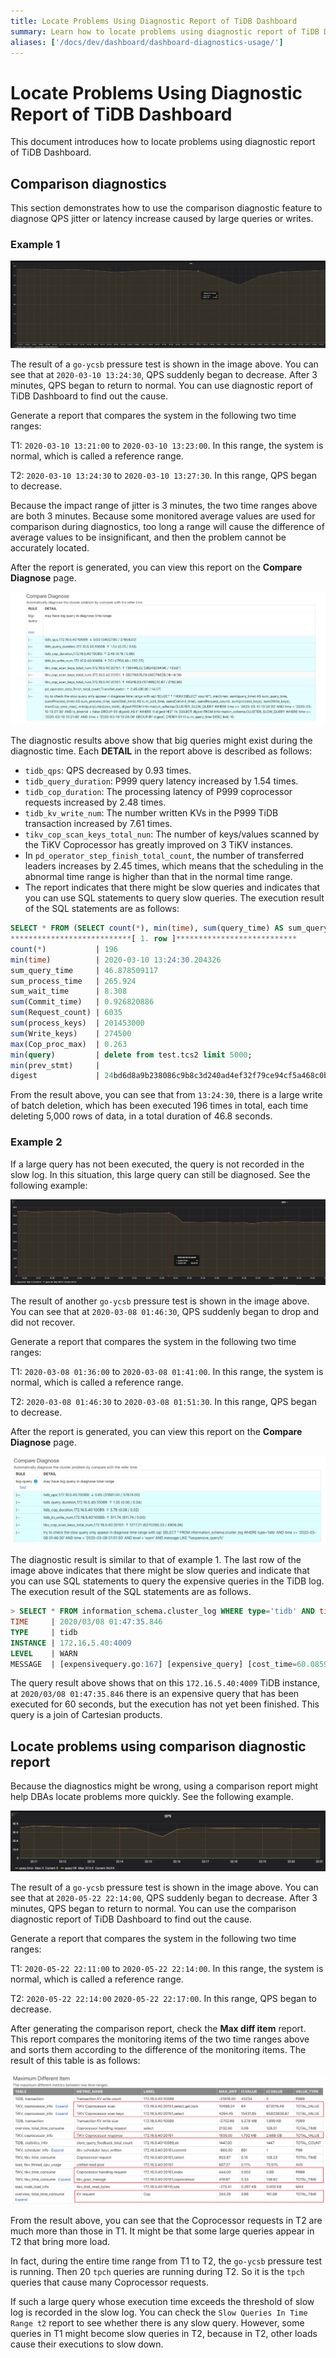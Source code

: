 ```yaml
---
title: Locate Problems Using Diagnostic Report of TiDB Dashboard
summary: Learn how to locate problems using diagnostic report of TiDB Dashboard.
aliases: ['/docs/dev/dashboard/dashboard-diagnostics-usage/']
---
```


# Locate Problems Using Diagnostic Report of TiDB Dashboard

This document introduces how to locate problems using diagnostic report of TiDB Dashboard.

## Comparison diagnostics

This section demonstrates how to use the comparison diagnostic feature to diagnose QPS jitter or latency increase caused by large queries or writes.

### Example 1

![QPS example](/media/dashboard/dashboard-diagnostics-usage1.png)

The result of a `go-ycsb` pressure test is shown in the image above. You can see that at `2020-03-10 13:24:30`, QPS suddenly began to decrease. After 3 minutes, QPS began to return to normal. You can use diagnostic report of TiDB Dashboard to find out the cause.

Generate a report that compares the system in the following two time ranges:

T1: `2020-03-10 13:21:00` to `2020-03-10 13:23:00`. In this range, the system is normal, which is called a reference range.

T2: `2020-03-10 13:24:30` to `2020-03-10 13:27:30`. In this range, QPS began to decrease.

Because the impact range of jitter is 3 minutes, the two time ranges above are both 3 minutes. Because some monitored average values are used for comparison during diagnostics, too long a range will cause the difference of average values to be insignificant, and then the problem cannot be accurately located.

After the report is generated, you can view this report on the **Compare Diagnose** page.

![Comparison diagnostics](/media/dashboard/dashboard-diagnostics-usage2.png)

The diagnostic results above show that big queries might exist during the diagnostic time. Each **DETAIL** in the report above is described as follows:

* `tidb_qps`: QPS decreased by 0.93 times.
* `tidb_query_duration`: P999 query latency increased by 1.54 times.
* `tidb_cop_duration`: The processing latency of P999 coprocessor requests increased by 2.48 times.
* `tidb_kv_write_num`: The number written KVs in the P999 TiDB transaction increased by 7.61 times.
* `tikv_cop_scan_keys_total_nun`: The number of keys/values scanned by the TiKV Coprocessor has greatly improved on 3 TiKV instances.
* In `pd_operator_step_finish_total_count`, the number of transferred leaders increases by 2.45 times, which means that the scheduling in the abnormal time range is higher than that in the normal time range.
* The report indicates that there might be slow queries and indicates that you can use SQL statements to query slow queries. The execution result of the SQL statements are as follows:

```sql
SELECT * FROM (SELECT count(*), min(time), sum(query_time) AS sum_query_time, sum(Process_time) AS sum_process_time, sum(Wait_time) AS sum_wait_time, sum(Commit_time), sum(Request_count), sum(process_keys), sum(Write_keys), max(Cop_proc_max), min(query),min(prev_stmt), digest FROM information_schema.CLUSTER_SLOW_QUERY WHERE time >= '2020-03-10 13:24:30' AND time < '2020-03-10 13:27:30' AND Is_internal = false GROUP BY digest) AS t1 WHERE t1.digest NOT IN (SELECT digest FROM information_schema.CLUSTER_SLOW_QUERY WHERE time >= '2020-03-10 13:21:00' AND time < '2020-03-10 13:24:00' GROUP BY digest) ORDER BY t1.sum_query_time DESC limit 10\G
***************************[ 1. row ]***************************
count(*)           | 196
min(time)          | 2020-03-10 13:24:30.204326
sum_query_time     | 46.878509117
sum_process_time   | 265.924
sum_wait_time      | 8.308
sum(Commit_time)   | 0.926820886
sum(Request_count) | 6035
sum(process_keys)  | 201453000
sum(Write_keys)    | 274500
max(Cop_proc_max)  | 0.263
min(query)         | delete from test.tcs2 limit 5000;
min(prev_stmt)     |
digest             | 24bd6d8a9b238086c9b8c3d240ad4ef32f79ce94cf5a468c0b8fe1eb5f8d03df
```

From the result above, you can see that from `13:24:30`, there is a large write of batch deletion, which has been executed 196 times in total, each time deleting 5,000 rows of data, in a total duration of 46.8 seconds.

### Example 2

If a large query has not been executed, the query is not recorded in the slow log. In this situation, this large query can still be diagnosed. See the following example:

![QPS results](/media/dashboard/dashboard-diagnostics-usage3.png)

The result of another `go-ycsb` pressure test is shown in the image above. You can see that at `2020-03-08 01:46:30`, QPS suddenly began to drop and did not recover.

Generate a report that compares the system in the following two time ranges:

T1: `2020-03-08 01:36:00` to `2020-03-08 01:41:00`. In this range, the system is normal, which is called a reference range.

T2: `2020-03-08 01:46:30` to `2020-03-08 01:51:30`. In this range, QPS began to decrease.

After the report is generated, you can view this report on the **Compare Diagnose** page.

![Comparison diagnostics](/media/dashboard/dashboard-diagnostics-usage4.png)

The diagnostic result is similar to that of example 1. The last row of the image above indicates that there might be slow queries and indicate that you can use SQL statements to query the expensive queries in the TiDB log. The execution result of the SQL statements are as follows.

```sql
> SELECT * FROM information_schema.cluster_log WHERE type='tidb' AND time >= '2020-03-08 01:46:30' AND time < '2020-03-08 01:51:30' AND level = 'warn' AND message LIKE '%expensive_query%'\G
TIME     | 2020/03/08 01:47:35.846
TYPE     | tidb
INSTANCE | 172.16.5.40:4009
LEVEL    | WARN
MESSAGE  | [expensivequery.go:167] [expensive_query] [cost_time=60.085949605s] [process_time=2.52s] [wait_time=2.52s] [request_count=9] [total_keys=996009] [process_keys=996000] [num_cop_tasks=9] [process_avg_time=0.28s] [process_p90_time=0.344s] [process_max_time=0.344s] [process_max_addr=172.16.5.40:20150] [wait_avg_time=0.000777777s] [wait_p90_time=0.003s] [wait_max_time=0.003s] [wait_max_addr=172.16.5.40:20150] [stats=t_wide:pseudo] [conn_id=19717] [user=root] [database=test] [table_ids="[80,80]"] [txn_start_ts=415132076148785201] [mem_max="23583169 Bytes (22.490662574768066 MB)"] [sql="select count(*) from t_wide as t1 join t_wide as t2 where t1.c0>t2.c1 and t1.c2>0"]
```

The query result above shows that on this `172.16.5.40:4009` TiDB instance, at `2020/03/08 01:47:35.846` there is an expensive query that has been executed for 60 seconds, but the execution has not yet been finished. This query is a join of Cartesian products.

## Locate problems using comparison diagnostic report

Because the diagnostics might be wrong, using a comparison report might help DBAs locate problems more quickly. See the following example.

![QPS results](/media/dashboard/dashboard-diagnostics-usage5.png)

The result of a `go-ycsb` pressure test is shown in the image above. You can see that at `2020-05-22 22:14:00`, QPS suddenly began to decrease. After 3 minutes, QPS began to return to normal. You can use the comparison diagnostic report of TiDB Dashboard to find out the cause.

Generate a report that compares the system in the following two time ranges:

T1: `2020-05-22 22:11:00` to `2020-05-22 22:14:00`. In this range, the system is normal, which is called a reference range.

T2: `2020-05-22 22:14:00` `2020-05-22 22:17:00`. In this range, QPS began to decrease.

After generating the comparison report, check the **Max diff item** report. This report compares the monitoring items of the two time ranges above and sorts them according to the difference of the monitoring items. The result of this table is as follows:

![Comparison results](/media/dashboard/dashboard-diagnostics-usage6.png)

From the result above, you can see that the Coprocessor requests in T2 are much more than those in T1. It might be that some large queries appear in T2 that bring more load.

In fact, during the entire time range from T1 to T2, the `go-ycsb` pressure test is running. Then 20 `tpch` queries are running during T2. So it is the `tpch` queries that cause many Coprocessor requests.

If such a large query whose execution time exceeds the threshold of slow log is recorded in the slow log. You can check the `Slow Queries In Time Range t2` report to see whether there is any slow query. However, some queries in T1 might become slow queries in T2, because in T2, other loads cause their executions to slow down.
